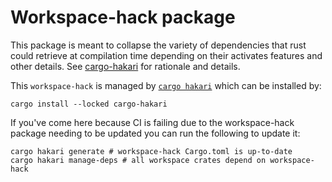 # Workspace-hack package

This package is meant to collapse the variety of dependencies that rust could retrieve at compilation time depending on 
their activates features and other details. See [cargo-hakari](https://docs.rs/cargo-hakari/latest/cargo_hakari/about/index.html) for rationale and details.

This `workspace-hack` is managed by [`cargo hakari`](https://docs.rs/cargo-hakari/latest/cargo_hakari/about/index.html)
which can be installed by:

```
cargo install --locked cargo-hakari 
```

If you've come here because CI is failing due to the workspace-hack package
needing to be updated you can run the following to update it:

```
cargo hakari generate # workspace-hack Cargo.toml is up-to-date
cargo hakari manage-deps # all workspace crates depend on workspace-hack
```
